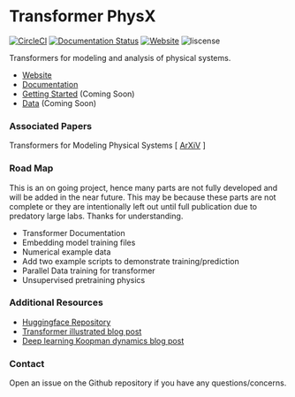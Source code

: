 # Transformer PhysX
[![CircleCI]()]() [![Documentation Status](https://readthedocs.org/projects/transformer-physx/badge/?version=latest)](https://transformer-physx.readthedocs.io/en/latest/?badge=latest) [![Website](https://img.shields.io/website?url=https%3A%2F%2Fzabaras.github.io%2Ftransformer-physx%2F)](https://zabaras.github.io/transformer-physx/) ![liscense](https://img.shields.io/github/license/zabaras/transformer-physx)

Transformers for modeling and analysis of physical systems.

- [Website](https://zabaras.github.io/transformer-physx/)
- [Documentation](https://transformer-physx.readthedocs.io)
- [Getting Started]() (Coming Soon)
- [Data]() (Coming Soon)

### Associated Papers

Transformers for Modeling Physical Systems [ [ArXiV](https://arxiv.org/abs/2010.03957) ]

### Road Map

This is an on going project, hence many parts are not fully developed and will be added in the near future.
This may be because these parts are not complete or they are intentionally left out until full publication due to predatory large labs.
Thanks for understanding.

- Transformer Documentation
- Embedding model training files
- Numerical example data
- Add two example scripts to demonstrate training/prediction
- Parallel Data training for transformer
- Unsupervised pretraining physics


### Additional Resources

- [Huggingface Repository](https://github.com/huggingface/transformers)
- [Transformer illustrated blog post](https://jalammar.github.io/illustrated-transformer/)
- [Deep learning Koopman dynamics blog post](https://nicholasgeneva.com/deep-learning/koopman/dynamics/2020/05/30/intro-to-koopman.html)


### Contact
Open an issue on the Github repository if you have any questions/concerns.